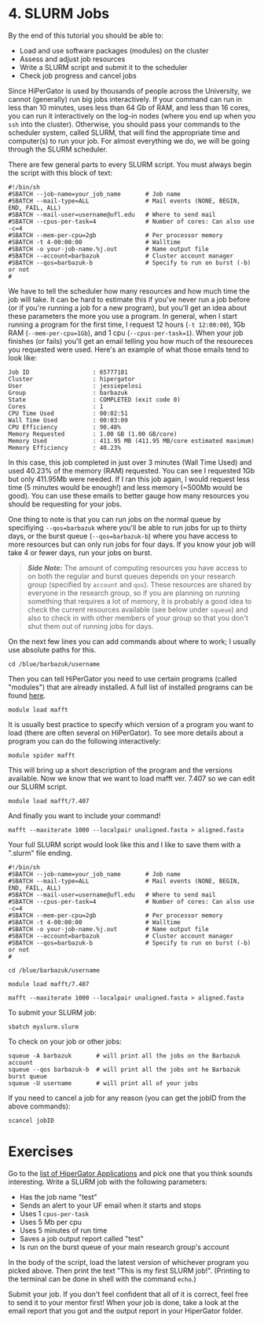 # 4. SLURM Jobs 

By the end of this tutorial you should be able to: 

* Load and use software packages (modules) on the cluster
* Assess and adjust job resources
* Write a SLURM script and submit it to the scheduler
* Check job progress and cancel jobs

Since HiPerGator is used by thousands of people across the University, we cannot (generally) run big jobs interactively. If your command can run in less than 10 minutes, uses less than 64 Gb of RAM, and less than 16 cores, you can run it interactively on the log-in nodes (where you end up when you `ssh` into the cluster). Otherwise, you should pass your commands to the scheduler system, called SLURM, that will find the appropriate time and computer(s) to run your job. For almost everything we do, we will be going through the SLURM scheduler.  

There are few general parts to every SLURM script. You must always begin the script with this block of text:
```
#!/bin/sh
#SBATCH --job-name=your_job_name       # Job name
#SBATCH --mail-type=ALL                # Mail events (NONE, BEGIN, END, FAIL, ALL)
#SBATCH --mail-user=username@ufl.edu   # Where to send mail
#SBATCH --cpus-per-task=4              # Number of cores: Can also use -c=4
#SBATCH --mem-per-cpu=2gb              # Per processor memory
#SBATCH -t 4-00:00:00                  # Walltime
#SBATCH -o your-job-name.%j.out        # Name output file
#SBATCH --account=barbazuk             # Cluster account manager 
#SBATCH --qos=barbazuk-b               # Specify to run on burst (-b) or not 
#
```
We have to tell the scheduler how many resources and how much time the job will take. It can be hard to estimate this if you've never run a job before (or if you're running a job for a new program), but you'll get an idea about these parameters the more you use a program. In general, when I start running a program for the first time, I request 12 hours (`-t 12:00:00`), 1Gb RAM (`--mem-per-cpu=1Gb`), and 1 cpu (`--cpus-per-task=1`). When your job finishes (or fails) you'll get an email telling you how much of the resoureces you requested were used. Here's an example of what those emails tend to look like:
```
Job ID                  : 65777181
Cluster                 : hipergator
User                    : jessiepelosi
Group                   : barbazuk
State                   : COMPLETED (exit code 0)
Cores                   : 1
CPU Time Used           : 00:02:51
Wall Time Used          : 00:03:09
CPU Efficiency          : 90.48%
Memory Requested        : 1.00 GB (1.00 GB/core)
Memory Used             : 411.95 MB (411.95 MB/core estimated maximum)
Memory Efficiency       : 40.23%
```
In this case, this job completed in just over 3 minutes (Wall Time Used) and used 40.23% of the memory (RAM) requested. You can see I requested 1Gb but only 411.95Mb were needed. If I ran this job again, I would request less time (5 minutes would be enough!) and less memory (~500Mb would be good). You can use these emails to better gauge how many resources you should be requesting for your jobs. 

One thing to note is that you can run jobs on the normal queue by specifiying `--qos=barbazuk` where you'll be able to run jobs for up to thirty days, or the burst queue (`--qos=barbazuk-b`) where you have access to more resources but can only run jobs for four days. If you know your job will take 4 or fewer days, run your jobs on burst.

> **_Side Note:_** The amount of computing resources you have access to on both the regular and burst queues depends on your research group (specified by `account` and `qos`). These resources are shared by everyone in the research group, so if you are planning on running something that requires a lot of memory, it is probably a good idea to check the current resources available (see below under `squeue`) and also to check in with other members of your group so that you don't shut them out of running jobs for days.

On the next few lines you can add commands about where to work; I usually use absolute paths for this. 
```
cd /blue/barbazuk/username
```
Then you can tell HiPerGator you need to use certain programs (called "modules") that are already installed. A full list of installed programs can be found [here](https://help.rc.ufl.edu/doc/Applications). 
```
module load mafft 
```
It is usually best practice to specify which version of a program you want to load (there are often several on HiPerGator). To see more details about a program you can do the following interactively:
```
module spider mafft
```
This will bring up a short description of the program and the versions available. Now we know that we want to load mafft ver. 7.407 so we can edit our SLURM script. 
```
module load mafft/7.407
```
And finally you want to include your command! 
```
mafft --maxiterate 1000 --localpair unaligned.fasta > aligned.fasta 
```
Your full SLURM script would look like this and I like to save them with a ".slurm" file ending.  
```
#!/bin/sh
#SBATCH --job-name=your_job_name       # Job name
#SBATCH --mail-type=ALL                # Mail events (NONE, BEGIN, END, FAIL, ALL)
#SBATCH --mail-user=username@ufl.edu   # Where to send mail
#SBATCH --cpus-per-task=4              # Number of cores: Can also use -c=4
#SBATCH --mem-per-cpu=2gb              # Per processor memory
#SBATCH -t 4-00:00:00                  # Walltime
#SBATCH -o your-job-name.%j.out        # Name output file
#SBATCH --account=barbazuk             # Cluster account manager 
#SBATCH --qos=barbazuk-b               # Specify to run on burst (-b) or not 
#

cd /blue/barbazuk/username

module load mafft/7.407

mafft --maxiterate 1000 --localpair unaligned.fasta > aligned.fasta 
```

To submit your SLURM job: 
```
sbatch myslurm.slurm
```

To check on your job or other jobs: 
```
squeue -A barbazuk       # will print all the jobs on the Barbazuk account 
squeue --qos barbazuk-b  # will print all the jobs ont he Barbazuk burst queue 
squeue -U username       # will print all of your jobs 
``` 

If you need to cancel a job for any reason (you can get the jobID from the above commands): 
```
scancel jobID
```

# Exercises 
Go to the [list of HiperGator Applications](https://help.rc.ufl.edu/doc/Applications/) and pick one that you think sounds interesting. Write a SLURM job with the following parameters:
* Has the job name "test"
* Sends an alert to your UF email when it starts and stops
* Uses 1 `cpus-per-task`
* Uses 5 Mb per cpu
* Uses 5 minutes of run time
* Saves a job output report called "test"
* Is run on the burst queue of your main research group's account

In the body of the script, load the latest version of whichever program you picked above. Then print the text "This is my first SLURM job!". (Printing to the terminal can be done in shell with the command `echo`.)

Submit your job. If you don't feel confident that all of it is correct, feel free to send it to your mentor first! When your job is done, take a look at the email report that you got and the output report in your HiperGator folder.
